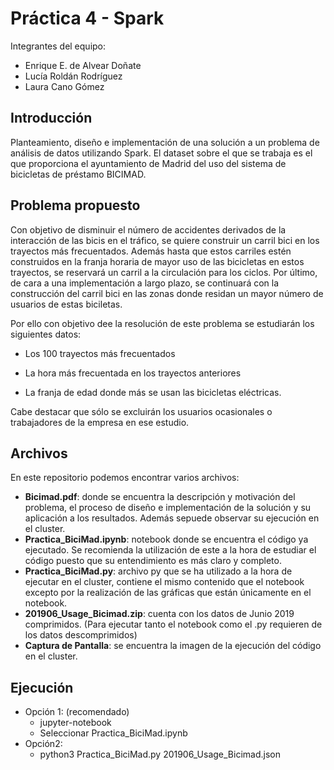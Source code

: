 # Práctica 4 - Spark

Integrantes del equipo:

  - Enrique E. de Alvear Doñate
  - Lucía Roldán Rodríguez
  - Laura Cano Gómez

## Introducción
Planteamiento, diseño e implementación de una solución a un problema de análisis de datos utilizando Spark. El dataset sobre el que se trabaja es el que proporciona el ayuntamiento de Madrid del uso del sistema de bicicletas de préstamo BICIMAD. 


## Problema propuesto

Con objetivo de disminuir el número de accidentes derivados de la interacción de las bicis en el tráfico, se quiere construir un carril bici en los trayectos más frecuentados. Además hasta que estos carriles estén construidos en la franja horaria de mayor uso de las bicicletas en estos trayectos, se reservará un carril a la circulación para los ciclos. Por último, de cara a una implementación a largo plazo, se continuará con la construcción del carril bici en las zonas donde residan un mayor número de usuarios de estas biciletas.

Por ello con objetivo dee la resolución de este problema se estudiarán los siguientes datos:

  - Los 100  trayectos más frecuentados

  - La hora más frecuentada en los trayectos anteriores

  - La franja de edad donde más se usan las bicicletas eléctricas.

Cabe destacar que sólo se excluirán los usuarios ocasionales o trabajadores de la empresa en ese estudio.

## Archivos
En este repositorio podemos encontrar varios archivos:
 - **Bicimad.pdf**: donde se encuentra la descripción y motivación del problema, el proceso de diseño e implementación de la solución y su aplicación a los resultados. Además sepuede observar su ejecución en el cluster.
 - **Practica_BiciMad.ipynb**: notebook donde se encuentra el código ya ejecutado. Se recomienda la utilización de este a la hora de estudiar el código puesto que su entendimiento es más claro y completo.
 - **Practica_BiciMad.py**: archivo py que se ha utilizado a la hora de ejecutar en el cluster, contiene el mismo contenido que el notebook excepto por la realización de las gráficas que están únicamente en el notebook. 
 - **201906_Usage_Bicimad.zip**: cuenta con los datos de Junio 2019 comprimidos. (Para ejecutar tanto el notebook como el .py requieren de los datos descomprimidos)
 - **Captura de Pantalla**: se encuentra la imagen de la ejecución del código en el cluster.
 
 ## Ejecución
  - Opción 1: (recomendado)
      - jupyter-notebook
      - Seleccionar Practica_BiciMad.ipynb
  - Opción2:
      - python3 Practica_BiciMad.py 201906_Usage_Bicimad.json




 


